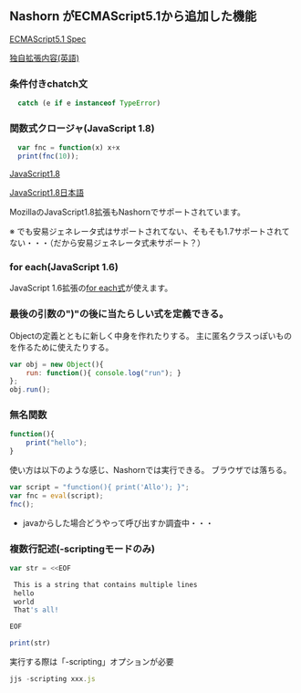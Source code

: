 
## Nashorn がECMAScript5.1から追加した機能

[ECMAScript5.1 Spec](http://www.ecma-international.org/ecma-262/5.1/)

[独自拡張内容(英語)](https://wiki.openjdk.java.net/display/Nashorn/Nashorn+extensions)

### 条件付きchatch文

```javascript
  catch (e if e instanceof TypeError)
```


### 関数式クロージャ(JavaScript 1.8)

```javascript
  var fnc = function(x) x+x
  print(fnc(10));
```


[JavaScript1.8](https://developer.mozilla.org/en-US/docs/Web/JavaScript/New_in_JavaScript/1.8)

[JavaScript1.8日本語](https://developer.mozilla.org/ja/docs/Web/JavaScript/New_in_JavaScript/1.8)

MozillaのJavaScript1.8拡張もNashornでサポートされています。

※  でも安易ジェネレータ式はサポートされてない、そもそも1.7サポートされてない・・・（だから安易ジェネレータ式未サポート？）


### for each(JavaScript 1.6)

JavaScript 1.6拡張の[for each式](https://developer.mozilla.org/ja/docs/Web/JavaScript/Reference/Statements/for_each...in)が使えます。


### 最後の引数の")"の後に当たらしい式を定義できる。

Objectの定義とともに新しく中身を作れたりする。
主に匿名クラスっぽいものを作るために使えたりする。

```javascript
var obj = new Object(){
    run: function(){ console.log("run"); }
};
obj.run();
```

### 無名関数

```javascript
function(){
    print("hello");
}
```

使い方は以下のような感じ、Nashornでは実行できる。
ブラウザでは落ちる。

```javascript
var script = "function(){ print('Allo'); }";
var fnc = eval(script);
fnc();
```


 + javaからした場合どうやって呼び出すか調査中・・・

### 複数行記述(-scriptingモードのみ)

```javascript
var str = <<EOF

 This is a string that contains multiple lines
 hello
 world
 That's all!

EOF

print(str)
```

実行する際は「-scripting」オプションが必要

```javascript
jjs -scripting xxx.js
```

